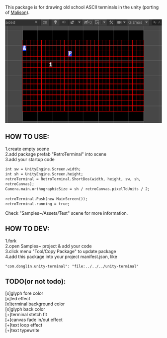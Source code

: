 This package is for drawing old school ASCII terminals in the unity (porting of [Malison](https://github.com/munificent/malison)). 

![Preivew](./Samples~/Preview.png)

## HOW TO USE:  
1.create empty scene  
2.add package prefab "RetroTerminal" into scene  
3.add your startup code  
```
int sw = UnityEngine.Screen.width;
int sh = UnityEngine.Screen.height;
retroTerminal = RetroTerminal.ShortDos(width, height, sw, sh, retroCanvas);
Camera.main.orthographicSize = sh / retroCanvas.pixelToUnits / 2;

retroTerminal.Push(new MainScreen());
retroTerminal.running = true;
```
Check "Samples~/Assets/Test" scene for more information.

## HOW TO DEV:
1.fork  
2.open Samples~ project & add your code  
3.click menu "Tool/Copy Package" to update package  
4.add this package into your project manifest.json, like  
```
"com.dongl1n.unity-terminal": "file:../../../unity-terminal"
```

## TODO(or not todo):  
[x]glyph fore color  
[x]led effect  
[x]terminal background color  
[x]glyph back color  
[+]terminal stetch fit  
[+]canvas fade in/out effect  
[+]text loop effect  
[+]text typewrite  


